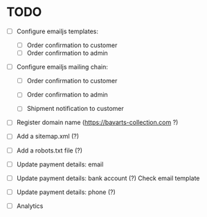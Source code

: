 # TODO

- [ ] Configure emailjs templates:
    - [ ] Order confirmation to customer
    - [ ] Order confirmation to admin
- [ ] Configure emailjs mailing chain: 
    - [ ] Order confirmation to customer
    - [ ] Order confirmation to admin
    - [ ] Shipment notification to customer
    

- [ ] Register domain name (https://bavarts-collection.com ?)
- [ ] Add a sitemap.xml (?)
- [ ] Add a robots.txt file (?)

- [ ] Update payment details: email 
- [ ] Update payment details: bank account (?) Check email template
- [ ] Update payment details: phone (?)
- [ ] Analytics


